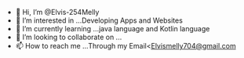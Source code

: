 - 👋 Hi, I’m @Elvis-254Melly
- 👀 I’m interested in ...Developing Apps and Websites 
- 🌱 I’m currently learning ...java language and Kotlin language 
- 💞️ I’m looking to collaborate on ...
- 📫 How to reach me ...Through my Email<Elvismelly704@gmail.com 

<!---
Elvis-254Melly/Elvis-254Melly is a ✨ special ✨ repository because its `README.md` (this file) appears on your GitHub profile.
You can click the Preview link to take a look at your changes.
--->
